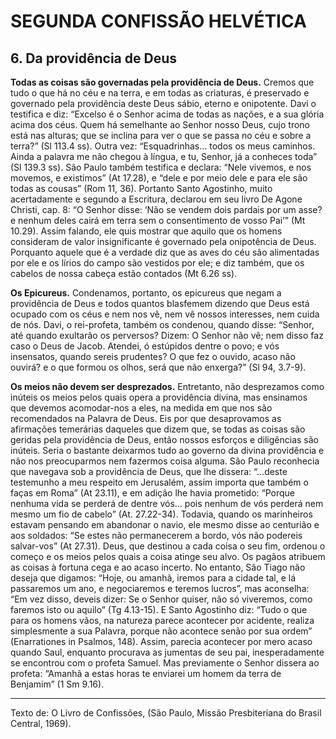 # SEGUNDA CONFISSÃO HELVÉTICA

## 6. Da providência de Deus
**Todas as coisas são governadas pela providência de Deus.** Cremos que tudo o que há no céu e na terra, e em todas as criaturas, é preservado e governado pela providência deste Deus sábio, eterno e onipotente. Davi o testifica e diz: “Excelso é o Senhor acima de todas as nações, e a sua glória acima dos céus. Quem há semelhante ao Senhor nosso Deus, cujo trono está nas alturas; que se inclina para ver o que se passa no céu e sobre a terra?” (Sl 113.4 ss). Outra vez: “Esquadrinhas… todos os meus caminhos. Ainda a palavra me não chegou à língua, e tu, Senhor, já a conheces toda” (Sl 139.3 ss). São Paulo também testifica e declara: “Nele vivemos, e nos movemos, e existimos” (At 17.28), e “dele e por meio dele e para ele são todas as cousas” (Rom 11, 36). Portanto Santo Agostinho, muito acertadamente e segundo a Escritura, declarou em seu livro De Agone Christi, cap. 8: “O Senhor disse: ‘Não se vendem dois pardais por um asse? e nenhum deles cairá em terra sem o consentimento de vosso Pai’” (Mt 10.29). Assim falando, ele quis mostrar que aquilo que os homens consideram de valor insignificante é governado pela onipotência de Deus. Porquanto aquele que é a verdade diz que as aves do céu são alimentadas por ele e os lírios do campo são vestidos por ele; e diz também, que os cabelos de nossa cabeça estão contados (Mt 6.26 ss).

**Os Epicureus.** Condenamos, portanto, os epicureus que negam a providência de Deus e todos quantos blasfemem dizendo que Deus está ocupado com os céus e nem nos vê, nem vê nossos interesses, nem cuida de nós. Davi, o rei-profeta, também os condenou, quando disse: “Senhor, até quando exultarão os perversos? Dizem: O Senhor não vê; nem disso faz caso o Deus de Jacob. Atendei, ó estúpidos dentre o povo; e vós insensatos, quando sereis prudentes? O que fez o ouvido, acaso não ouvirá? e o que formou os olhos, será que não enxerga?” (Sl 94, 3.7-9).

**Os meios não devem ser desprezados.** Entretanto, não desprezamos como inúteis os meios pelos quais opera a providência divina, mas ensinamos que devemos acomodar-nos a eles, na medida em que nos são recomendados na Palavra de Deus. Eis por que desaprovamos as afirmações temerárias daqueles que dizem que, se todas as coisas são geridas pela providência de Deus, então nossos esforços e diligências são inúteis. Seria o bastante deixarmos tudo ao governo da divina providência e não nos preocuparmos nem fazermos coisa alguma. São Paulo reconhecia que navegava sob a providência de Deus, que lhe dissera: “…deste testemunho a meu respeito em Jerusalém, assim importa que também o faças em Roma” (At 23.11), e em adição lhe havia prometido: “Porque nenhuma vida se perderá de dentre vós… pois nenhum de vós perderá nem mesmo um fio de cabelo” (At. 27.22-34). Todavia, quando os marinheiros estavam pensando em abandonar o navio, ele mesmo disse ao centurião e aos soldados: “Se estes não permanecerem a bordo, vós não podereis salvar-vos” (At 27.31). Deus, que destinou a cada coisa o seu fim, ordenou o começo e os meios pelos quais a coisa atinge seu alvo. Os pagãos atribuem as coisas à fortuna cega e ao acaso incerto. No entanto, São Tiago não deseja que digamos: “Hoje, ou amanhã, iremos para a cidade tal, e lá passaremos um ano, e negociaremos e teremos lucros”, mas aconselha: “Em vez disso, deveis dizer: Se o Senhor quiser, não só viveremos, como faremos isto ou aquilo” (Tg 4.13-15). E Santo Agostinho diz: “Tudo o que para os homens vãos, na natureza parece acontecer por acidente, realiza simplesmente a sua Palavra, porque não acontece senão por sua ordem” (Enarrationes in Psalmos, 148). Assim, parecia acontecer por mero acaso quando Saul, enquanto procurava as jumentas de seu pai, inesperadamente se encontrou com o profeta Samuel. Mas previamente o Senhor dissera ao profeta: “Amanhã a estas horas te enviarei um homem da terra de Benjamim” (1 Sm 9.16).

---

Texto de: O Livro de Confissões, (São Paulo, Missão Presbiteriana do Brasil Central, 1969).
